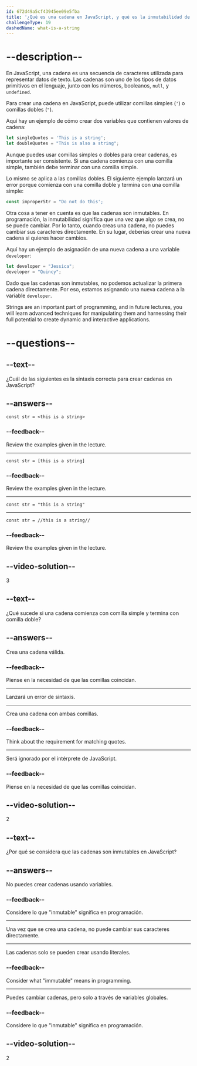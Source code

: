 ```yaml
---
id: 672d49a5cf43945ee09e5fba
title: '¿Qué es una cadena en JavaScript, y qué es la inmutabilidad de cadena?'
challengeType: 19
dashedName: what-is-a-string
---
```


# --description--

En JavaScript, una cadena es una secuencia de caracteres utilizada para representar datos de texto. Las cadenas son uno de los tipos de datos primitivos en el lenguaje, junto con los números, booleanos, `null`, y `undefined`.

Para crear una cadena en JavaScript, puede utilizar comillas simples (`'`) o comillas dobles (`"`).

Aquí hay un ejemplo de cómo crear dos variables que contienen valores de cadena:

```js
let singleQuotes = 'This is a string';
let doubleQuotes = "This is also a string";
```

Aunque puedes usar comillas simples o dobles para crear cadenas, es importante ser consistente. Si una cadena comienza con una comilla simple, también debe terminar con una comilla simple.

Lo mismo se aplica a las comillas dobles. El siguiente ejemplo lanzará un error porque comienza con una comilla doble y termina con una comilla simple:

```js
const improperStr = "Do not do this';
```

Otra cosa a tener en cuenta es que las cadenas son inmutables. En programación, la inmutabilidad significa que una vez que algo se crea, no se puede cambiar. Por lo tanto, cuando creas una cadena, no puedes cambiar sus caracteres directamente. En su lugar, deberías crear una nueva cadena si quieres hacer cambios.

Aquí hay un ejemplo de asignación de una nueva cadena a una variable `developer`:

```js
let developer = "Jessica";
developer = "Quincy";
```

Dado que las cadenas son inmutables, no podemos actualizar la primera cadena directamente. Por eso, estamos asignando una nueva cadena a la variable `developer`.

Strings are an important part of programming, and in future lectures, you will learn advanced techniques for manipulating them and harnessing their full potential to create dynamic and interactive applications.

# --questions--

## --text--

¿Cuál de las siguientes es la sintaxis correcta para crear cadenas en JavaScript?

## --answers--

`const str = <this is a string>`

### --feedback--

Review the examples given in the lecture.

---

`const str = [this is a string]`

### --feedback--

Review the examples given in the lecture.

---

`const str = "this is a string"`

---

`const str = //this is a string//`

### --feedback--

Review the examples given in the lecture.

## --video-solution--

3

## --text--

¿Qué sucede si una cadena comienza con comilla simple y termina con comilla doble?

## --answers--

Crea una cadena válida.

### --feedback--

Piense en la necesidad de que las comillas coincidan.

---

Lanzará un error de sintaxis.

---

Crea una cadena con ambas comillas.

### --feedback--

Think about the requirement for matching quotes.

---

Será ignorado por el intérprete de JavaScript.

### --feedback--

Piense en la necesidad de que las comillas coincidan.

## --video-solution--

2

## --text--

¿Por qué se considera que las cadenas son inmutables en JavaScript?

## --answers--

No puedes crear cadenas usando variables.

### --feedback--

Considere lo que "inmutable" significa en programación.

---

Una vez que se crea una cadena, no puede cambiar sus caracteres directamente.

---

Las cadenas solo se pueden crear usando literales.

### --feedback--

Consider what "immutable" means in programming.

---

Puedes cambiar cadenas, pero solo a través de variables globales.

### --feedback--

Considere lo que "inmutable" significa en programación.

## --video-solution--

2
